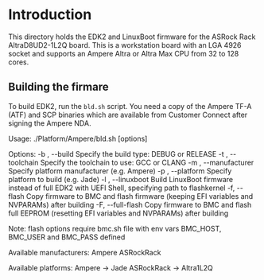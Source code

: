 Introduction
============

This directory holds the EDK2 and LinuxBoot firmware for the ASRock Rack
AltraD8UD2-1L2Q board. This is a workstation board with an LGA 4926 socket
and supports an Ampere Altra or Altra Max CPU from 32 to 128 cores.

Building the firmare
--------------------

To build EDK2, run the `bld.sh` script. You need a copy of the Ampere
TF-A (ATF) and SCP binaries which are available from Customer Connect
after signing the Ampere NDA.

Usage:
  ./Platform/Ampere/bld.sh [options]

Options:
  -b <bldtype>, --build <bldtype>  Specify the build type: DEBUG or RELEASE
  -t <tc>, --toolchain <tc>        Specify the toolchain to use: GCC or CLANG
  -m <mfg>, --manufacturer <mfg>   Specify platform manufacturer (e.g. Ampere)
  -p <plat>, --platform <plat>     Specify platform to build (e.g. Jade)
  -l <kern>, --linuxboot <kern>    Build LinuxBoot firmware instead of full EDK2 with UEFI Shell, specifying path to flashkernel
  -f, --flash                      Copy firmware to BMC and flash firmware (keeping EFI variables and NVPARAMs) after building
  -F, --full-flash                 Copy firmware to BMC and flash full EEPROM (resetting EFI variables and NVPARAMs) after building

  Note: flash options require bmc.sh file with env vars BMC_HOST, BMC_USER and BMC_PASS defined

  Available manufacturers:
    Ampere
    ASRockRack

  Available platforms:
    Ampere -> Jade
    ASRockRack -> Altra1L2Q

